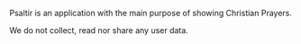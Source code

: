 Psaltir is an application with the main purpose of showing Christian Prayers.

We do not collect, read nor share any user data.


